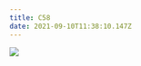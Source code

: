 ```yaml
---
title: C58
date: 2021-09-10T11:38:10.147Z
---
```

![](/images/uploads/screenshot-2021-09-10-at-13.37.51.png)